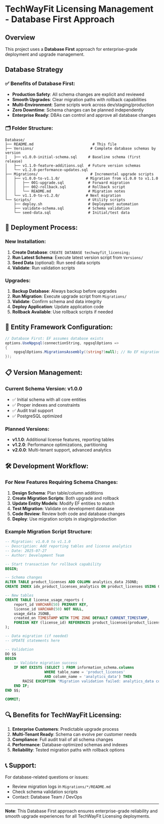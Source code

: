 # TechWayFit Licensing Management - Database First Approach

## Overview
This project uses a **Database First** approach for enterprise-grade deployment and upgrade management.

## Database Strategy

### ✅ **Benefits of Database First:**
- **Production Safety**: All schema changes are explicit and reviewed
- **Smooth Upgrades**: Clear migration paths with rollback capabilities  
- **Multi-Environment**: Same scripts work across dev/staging/production
- **Zero Downtime**: Schema changes can be planned independently
- **Enterprise Ready**: DBAs can control and approve all database changes

### 🗂️ **Folder Structure:**

```
Database/
├── README.md                           # This file
├── Versions/                          # Complete database schemas by version
│   ├── v1.0.0-initial-schema.sql     # Baseline schema (first release)
│   ├── v1.1.0-feature-additions.sql  # Future version schemas
│   └── v1.2.0-performance-updates.sql
├── Migrations/                        # Incremental upgrade scripts
│   ├── v1.0.0-to-v1.1.0/            # Migration from v1.0.0 to v1.1.0
│   │   ├── 001-upgrade.sql           # Forward migration
│   │   ├── 002-rollback.sql          # Rollback script
│   │   └── README.md                 # Migration notes
│   └── v1.1.0-to-v1.2.0/            # Next migration
└── Scripts/                          # Utility scripts
    ├── deploy.sh                     # Deployment automation
    ├── validate-schema.sql           # Schema validation
    └── seed-data.sql                 # Initial/test data
```

## 🚀 **Deployment Process:**

### **New Installation:**
1. **Create Database**: `CREATE DATABASE techwayfit_licensing;`
2. **Run Latest Schema**: Execute latest version script from `Versions/`
3. **Seed Data** (optional): Run seed data scripts
4. **Validate**: Run validation scripts

### **Upgrades:**
1. **Backup Database**: Always backup before upgrades
2. **Run Migration**: Execute upgrade script from `Migrations/`
3. **Validate**: Confirm schema and data integrity
4. **Deploy Application**: Update application code
5. **Rollback Available**: Use rollback scripts if needed

## 🔧 **Entity Framework Configuration:**

```csharp
// Database First: EF assumes database exists
options.UseNpgsql(connectionString, npgsqlOptions =>
{
    npgsqlOptions.MigrationsAssembly((string?)null); // No EF migrations
});
```

## 📋 **Version Management:**

### **Current Schema Version: v1.0.0**
- ✅ Initial schema with all core entities
- ✅ Proper indexes and constraints
- ✅ Audit trail support
- ✅ PostgreSQL optimized

### **Planned Versions:**
- **v1.1.0**: Additional license features, reporting tables
- **v1.2.0**: Performance optimizations, partitioning
- **v2.0.0**: Multi-tenant support, advanced analytics

## 🛠️ **Development Workflow:**

### **For New Features Requiring Schema Changes:**
1. **Design Schema**: Plan table/column additions
2. **Create Migration Scripts**: Both upgrade and rollback
3. **Update Entity Models**: Modify EF entities to match
4. **Test Migration**: Validate on development database
5. **Code Review**: Review both code and database changes
6. **Deploy**: Use migration scripts in staging/production

### **Example Migration Script Structure:**
```sql
-- Migration: v1.0.0 to v1.1.0
-- Description: Add reporting tables and license analytics
-- Date: 2025-07-27
-- Author: Development Team

-- Start transaction for rollback capability
BEGIN;

-- Schema changes
ALTER TABLE product_licenses ADD COLUMN analytics_data JSONB;
CREATE INDEX idx_product_licenses_analytics ON product_licenses USING GIN (analytics_data);

-- New tables
CREATE TABLE license_usage_reports (
    report_id VARCHAR(50) PRIMARY KEY,
    license_id VARCHAR(50) NOT NULL,
    usage_data JSONB,
    created_on TIMESTAMP WITH TIME ZONE DEFAULT CURRENT_TIMESTAMP,
    FOREIGN KEY (license_id) REFERENCES product_licenses(product_license_id)
);

-- Data migration (if needed)
-- UPDATE statements here

-- Validation
DO $$ 
BEGIN
    -- Validate migration success
    IF NOT EXISTS (SELECT 1 FROM information_schema.columns 
                  WHERE table_name = 'product_licenses' 
                  AND column_name = 'analytics_data') THEN
        RAISE EXCEPTION 'Migration validation failed: analytics_data column not found';
    END IF;
END $$;

COMMIT;
```

## 🔍 **Benefits for TechWayFit Licensing:**

1. **Enterprise Customers**: Predictable upgrade process
2. **Multi-Tenant Ready**: Schema can evolve per customer needs  
3. **Compliance**: Full audit trail of all schema changes
4. **Performance**: Database-optimized schemas and indexes
5. **Reliability**: Tested migration paths with rollback options

## 📞 **Support:**

For database-related questions or issues:
- Review migration logs in `Migrations/*/README.md`
- Check schema validation scripts
- Contact: Database Team / DevOps

---
**Note**: This Database First approach ensures enterprise-grade reliability and smooth upgrade experiences for all TechWayFit Licensing deployments.
